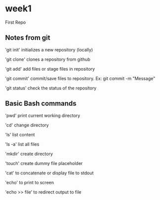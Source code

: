 # week1
First Repo

## Notes from git

'git init' initializes a new repository (locally)

'git clone' clones a repository from github

'git add' add files or stage files in repository

'git commit' commit/save files to repository. Ex: git commit -m "Message"

'git status' check the status of the repository

## Basic Bash commands

'pwd' print current working directory

'cd' change directory

'ls' list content

'ls -a' list all files

'mkdir' create directory

'touch' create dummy file placeholder

'cat' to concatenate or display file to stdout

'echo' to print to screen

'echo >> file' to redirect output to file

